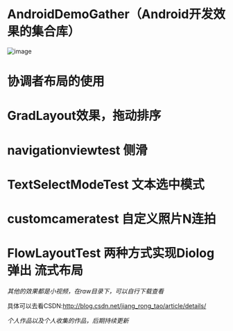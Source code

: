 # AndroidDemoGather（Android开发效果的集合库）

![image](https://github.com/jiangrongtao/AndroidDemoGather/blob/master/AndroidDemoGather/raw/result.gif)

# 协调者布局的使用

# GradLayout效果，拖动排序

# navigationviewtest 侧滑

# TextSelectModeTest 文本选中模式

# customcameratest 自定义照片N连拍

# FlowLayoutTest 两种方式实现Diolog弹出 流式布局

*其他的效果都是小视频，在raw目录下，可以自行下载查看*

具体可以去看CSDN:http://blog.csdn.net/jiang_rong_tao/article/details/

*个人作品以及个人收集的作品，后期持续更新*
